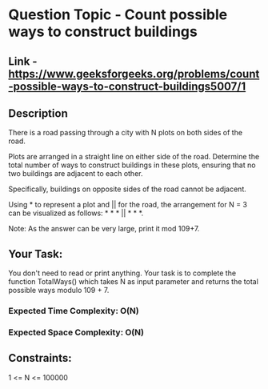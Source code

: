 # Question Topic - Count possible ways to construct buildings

## Link - https://www.geeksforgeeks.org/problems/count-possible-ways-to-construct-buildings5007/1

## Description

There is a road passing through a city with N plots on both sides of the road. 

Plots are arranged in a straight line on either side of the road. Determine the total number of ways to construct buildings in these plots, ensuring that no two buildings are adjacent to each other. 

Specifically, buildings on opposite sides of the road cannot be adjacent.

Using * to represent a plot and || for the road, the arrangement for N = 3 can be visualized as follows: * * * || * * *.

Note: As the answer can be very large, print it mod 109+7.

## Your Task:
You don't need to read or print anything. Your task is to complete the function TotalWays() which takes N as input parameter and returns the total possible ways modulo 109 + 7.
 

### Expected Time Complexity: O(N)
### Expected Space Complexity: O(N)
 

## Constraints:
1 <= N <= 100000
